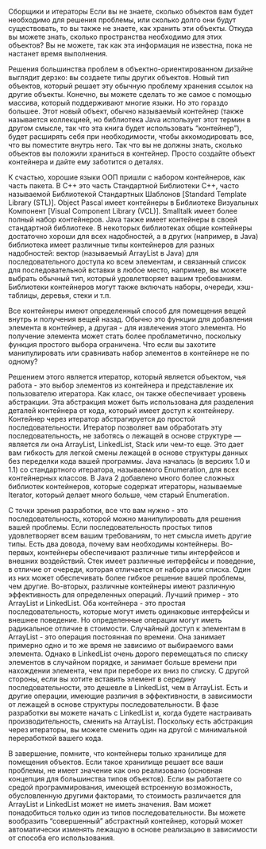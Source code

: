 Cборщики и итераторы
Если вы не знаете, сколько объектов вам будет необходимо для решения проблемы, или сколько долго они будут существовать, то вы также не знаете, как хранить эти объекты. Откуда вы можете знать, сколько пространства необходимо для этих объектов? Вы не можете, так как эта информация не известна, пока не настанет время выполнения.

Решения большинства проблем в объектно-ориентированном дизайне выглядит дерзко: вы создаете типы других объектов. Новый тип объектов, который решает эту обычную проблему хранения ссылок на другие объекты. Конечно, вы можете сделать то же самое с помощью массива, который поддерживают многие языки. Но это гораздо большее. Этот новый объект, обычно называемый контейнер (также называется коллекцией, но библиотека Java использует этот термин в другом смысле, так что эта книга будет использовать “контейнер”), будет расширять себя при необходимости, чтобы аккомодировать все, что вы поместите внутрь него. Так что вы не должны знать, сколько объектов вы положили храниться в контейнер. Просто создайте объект контейнера и дайте ему заботится о деталях.

К счастью, хорошие языки ООП пришли с набором контейнеров, как часть пакета. В C++ это часть Стандартной Библиотеки C++, часто называемой Библиотекой Стандартных Шаблонов [Standard Template Library (STL)]. Object Pascal имеет контейнеры в Библиотеке Визуальных Компонент [Visual Component Library (VCL)]. Smalltalk имеет более полный набор контейнеров. Java также имеет контейнеры в своей стандартной библиотеке. В некоторых библиотеках общие контейнеры достаточно хороши для всех надобностей, а в других (например, в Java) библиотека имеет различные типы контейнеров для разных надобностей: вектор (называемый ArrayList в Java) для последовательного доступа ко всем элементам, и связанный список для последовательной вставки в любое место, например, вы можете выбрать обычный тип, который удовлетворяет вашим требованиям. Библиотеки контейнеров могут также включать наборы, очереди, хэш-таблицы, деревья, стеки и т.п.

Все контейнеры имеют определенный способ для помещения вещей внутрь и получения вещей назад. Обычно это функции для добавления элемента в контейнер, а другая - для извлечения этого элемента. Но получение элемента может стать более пробламетично, поскольку функция простого выбора ограничена. Что если вы захотите манипулировать или сравнивать набор элементов в контейнере не по одному?

Решением этого является итератор, который является объектом, чья работа - это выбор элементов из контейнера и представление их пользователю итератора. Как класс, он также обеспечивает уровень абстракции. Эта абстракция может быть использована для разделения деталей контейнера от кода, который имеет доступ к контейнеру. Контейнер через итератор абстрагируется до простой последовательности. Итератор позволяет вам обработать эту последовательность, не заботясь о лежащей в основе структуре — является ли она ArrayList, LinkedList, Stack или чем-то еще. Это дает вам гибкость для легкой смены лежащей в основе структуры данных без переделки кода вашей программы. Java началась (в версиях 1.0 и 1.1) со стандартного итератора, называемого Enumeration, для всех контейнерных классов. В Java 2 добавлено много более сложных библиотек контейнеров, которые содержат итераторы, называемые Iterator, который делает много больше, чем старый Enumeration.

С точки зрения разработки, все что вам нужно - это последовательность, которой можно манипулировать для решения вашей проблемы. Если последовательность простых типов удовлетворяет всем вашим требованиям, то нет смысла иметь другие типы. Есть два довода, почему вам необходимы контейнеры. Во-первых, контейнеры обеспечивают различные типы интерфейсов и внешних воздействий. Стек имеет различные интерфейсы и поведение, в отличие от очереди, которая отличается от набора или списка. Один из них может обеспечивать более гибкое решение вашей проблемы, чем другие. Во-вторых, различные контейнеры имеют различную эффективность для определенных операций. Лучший пример - это ArrayList и LinkedList. Оба контейнера - это простая последовательность, которые могут иметь одинаковые интерфейсы и внешнее поведение. Но определенные операции могут иметь радикальное отличие в стоимости. Случайный доступ к элементам в ArrayList - это операция постоянная по времени. Она занимает примерно одно и то же время не зависимо от выбираемого вами элемента. Однако в LinkedList очень дорого перемещаться по списку элементов в случайном порядке, и занимает больше времени при нахождении элемента, чем при переборе их вниз по списку. С другой стороны, если вы хотите вставить элемент в середину последовательности, это дешевле в LinkedList, чем в ArrayList. Есть и другие операции, имеющие различия в эффективности, в зависимости от лежащей в основе структуры последовательности. В фазе разработки вы можете начать с LinkedList и, когда будете настраивать производительность, сменить на ArrayList. Поскольку есть абстракция через итераторы, вы можете сменить один на другой с минимальной переработкой вашего кода.

В завершение, помните, что контейнеры только хранилище для помещения объектов. Если такое хранилище решает все ваши проблемы, не имеет значение как оно реализовано (основная концепция для большинства типов объектов). Если вы работаете со средой программирования, имеющей встроенную возможность, обусловленную другими факторами, то стоимость различается для ArrayList и LinkedList может не иметь значения. Вам может понадобиться только один из типов последовательности. Вы можете вообразить “совершенный” абстрактный контейнер, который может автоматически изменять лежащую в основе реализацию в зависимости от способа его использования.
